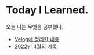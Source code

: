 # Today I Learned.
오늘 나는 무엇을 공부했나.

- [Velog에 정리한 내용](https://velog.io/@sweet_pumpkin)
- [2022년 4월의 기록](./2022/202204.md)

